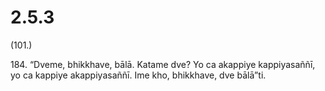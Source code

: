 

# 2.5.3



(101.)

184\. “Dveme, bhikkhave, bālā. Katame dve? Yo ca akappiye kappiyasaññī, yo ca kappiye akappiyasaññī. Ime kho, bhikkhave, dve bālā”ti.



